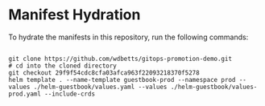 
# Manifest Hydration

To hydrate the manifests in this repository, run the following commands:

```shell

git clone https://github.com/wdbetts/gitops-promotion-demo.git
# cd into the cloned directory
git checkout 29f9f54cdc8cfa03afca963f22093218370f5278
helm template . --name-template guestbook-prod --namespace prod --values ./helm-guestbook/values.yaml --values ./helm-guestbook/values-prod.yaml --include-crds
```